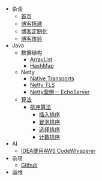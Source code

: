 * 杂谈
	* [首页](/ "Silverados的个人博客")
	* [博客搭建](blog/Docsify博客搭建.md "搭建一个博客 | Silverados")
    * [博客定制化](blog/Docsify博客定制化.md "博客定制化 | Silverados")
    * [博客体验](blog/博客体验.md "博客体验 | Silverados")
* Java
    * 数据结构
		* [ArrayList](/java/datastructure/ArrayList.md "ArrayList详解 | Silverados")
        * [HashMap](/java/datastructure/HashMap.md "HashMap详解 | Silverados")
    * Netty
        * [Native Transports](/java/netty/Netty性能优化_Native_Transports.md "Native性能优化之Native transports | Silverados")
        * [Netty TLS](/java/netty/Netty_TLS.md "Netty传输协议安全")
        * [Netty案例一 EchoServer](/java/netty/demo/demo1_echo.md "Netty案例一: 回显服务器")
    * [算法](/java/algorithms/README.md "算法 | Silverados")
      * [排序算法](/java/algorithms/sorts/README.md "排序算法 | Silverados")
          * [插入排序](/java/algorithms/sorts/InsertSort.md "插入排序 | Silverados")
          * [冒泡排序](/java/algorithms/sorts/BubbleSort.md "冒泡排序 | Silverados")
          * [选择排序](/java/algorithms/sorts/SelectSort.md "选择排序 | Silverados")
          * [计数排序](/java/algorithms/sorts/CountSort.md "计数排序 | Silverados")
* AI
    * [IDEA使用AWS CodeWhisperer](/ai/IDEA使用CodeWhisperer.md "IDEA使用AWS CodeWhisperer | Silverados") 
* 杂项
    * [Github](/misc/github_contribution_activity.md "Github中Contribution activity不展示commit | Silverados")
* 运维
